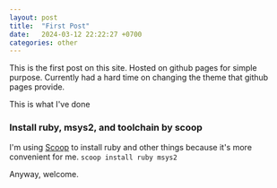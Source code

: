 ```yaml
---
layout: post
title:  "First Post"
date:   2024-03-12 22:22:27 +0700
categories: other
---
```

This is the first post on this site. Hosted on github pages for simple purpose. Currently had a hard time on changing the theme that github pages provide.

This is what I've done

### Install ruby, msys2, and toolchain by scoop
I'm using [Scoop](https://scoop.sh/) to install ruby and other things because it's more convenient for me.
`scoop install ruby msys2`

Anyway, welcome.
